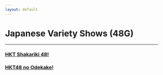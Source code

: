 ```yaml
---
layout: default
---
```


# Japanese Variety Shows (48G)
* * *

<h3><a href="./hkt shakariki 48.html">HKT Shakariki 48!</a></h3>
<h3><a href="./hkt48 no odekake/hkt48 no odekake.html">HKT48 no Odekake!</a></h3>
